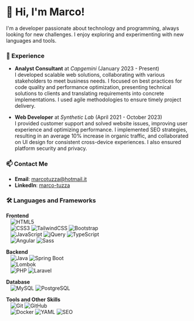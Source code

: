 # 👋 Hi, I'm Marco!
I'm a developer passionate about technology and programming, always looking for new challenges. I enjoy exploring and experimenting with new languages and tools.

### 💼 Experience
- **Analyst Consultant** at *Capgemini* (January 2023 - Present)  
  I developed scalable web solutions, collaborating with various stakeholders to meet business needs. I focused on best practices for code quality and performance optimization, presenting technical solutions to clients and translating requirements into concrete implementations. I used agile methodologies to ensure timely project delivery.

- **Web Developer** at *Synthetic Lab* (April 2021 - October 2023)  
  I provided customer support and solved website issues, improving user experience and optimizing performance. I implemented SEO strategies, resulting in an average 10% increase in organic traffic, and collaborated on UI design for consistent cross-device experiences. I also ensured platform security and privacy.

### 📫 Contact Me
- **Email**: marcotuzza@hotmail.it
- **LinkedIn**: [marco-tuzza](https://www.linkedin.com/in/marco-tuzza/)

### 🛠️ Languages and Frameworks

**Frontend**  
&nbsp;&nbsp;&nbsp;![HTML5](https://img.shields.io/badge/-HTML5-E34F26?logo=html5&logoColor=white)  
&nbsp;&nbsp;&nbsp;![CSS3](https://img.shields.io/badge/-CSS3-1572B6?logo=css3&logoColor=white) 
![TailwindCSS](https://img.shields.io/badge/-TailwindCSS-38B2AC?logo=tailwind-css&logoColor=white)
![Bootstrap](https://img.shields.io/badge/-Bootstrap-7952B3?logo=bootstrap&logoColor=white)  
&nbsp;&nbsp;&nbsp;![JavaScript](https://img.shields.io/badge/-JavaScript-F7DF1E?logo=javascript&logoColor=black) 
![jQuery](https://img.shields.io/badge/-jQuery-0769AD?logo=jquery&logoColor=white) 
![TypeScript](https://img.shields.io/badge/-TypeScript-007ACC?logo=typescript&logoColor=white)  
&nbsp;&nbsp;&nbsp;![Angular](https://img.shields.io/badge/-Angular-DD0031?logo=angular&logoColor=white) 
![Sass](https://img.shields.io/badge/-Sass-CC6699?logo=sass&logoColor=white)

**Backend**  
&nbsp;&nbsp;&nbsp;![Java](https://img.shields.io/badge/-Java-007396?logo=java&logoColor=white) 
![Spring Boot](https://img.shields.io/badge/-Spring%20Boot-6DB33F?logo=spring-boot&logoColor=white)  
&nbsp;&nbsp;&nbsp;![Lombok](https://img.shields.io/badge/-Lombok-FF2D20?logo=lombok&logoColor=white)  
&nbsp;&nbsp;&nbsp;![PHP](https://img.shields.io/badge/-PHP-777BB4?logo=php&logoColor=white) 
![Laravel](https://img.shields.io/badge/-Laravel-FF2D20?logo=laravel&logoColor=white)

**Database**  
&nbsp;&nbsp;&nbsp;![MySQL](https://img.shields.io/badge/-MySQL-4479A1?logo=mysql&logoColor=white) 
![PostgreSQL](https://img.shields.io/badge/-PostgreSQL-4169E1?logo=postgresql&logoColor=white)

**Tools and Other Skills**  
&nbsp;&nbsp;&nbsp;![Git](https://img.shields.io/badge/-Git-F05032?logo=git&logoColor=white) 
![GitHub](https://img.shields.io/badge/-GitHub-181717?logo=github&logoColor=white)  
&nbsp;&nbsp;&nbsp;![Docker](https://img.shields.io/badge/-Docker-2496ED?logo=docker&logoColor=white) 
![YAML](https://img.shields.io/badge/-YAML-CCCCCC?logo=yaml&logoColor=black) 
![SEO](https://img.shields.io/badge/-SEO-4285F4?logo=google&logoColor=white)
